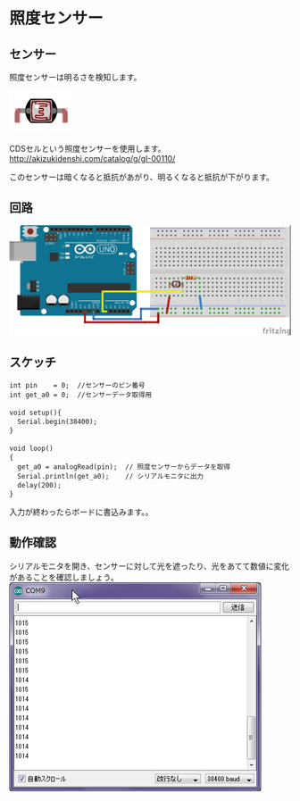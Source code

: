 # 照度センサー

## センサー
照度センサーは明るさを検知します。

![](light1.jpg)



CDSセルという照度センサーを使用します。
<br>
http://akizukidenshi.com/catalog/g/gI-00110/

このセンサーは暗くなると抵抗があがり、明るくなると抵抗が下がります。

## 回路


![](light2.jpg)

## スケッチ

```
int pin    = 0;  //センサーのピン番号
int get_a0 = 0;  //センサーデータ取得用

void setup(){
  Serial.begin(38400);
}

void loop()                     
{
  get_a0 = analogRead(pin);  // 照度センサーからデータを取得
  Serial.println(get_a0);    // シリアルモニタに出力
  delay(200);
}
```

入力が終わったらボードに書込みます。。

## 動作確認

シリアルモニタを開き、センサーに対して光を遮ったり、光をあてて数値に変化があることを確認しましょう。
![](light3.jpg)